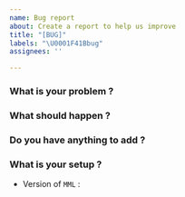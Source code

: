 ```yaml
---
name: Bug report
about: Create a report to help us improve
title: "[BUG]"
labels: "\U0001F41Bbug"
assignees: ''

---
```


### What is your problem ?

### What should happen ?

### Do you have anything to add ? <!--- If applicable, add screenshots to help explain your problem (make sure you attach no sensitive data). -->

### What is your setup ? <!--- If any, detail your specific setup -->

- Version of `MML` :
